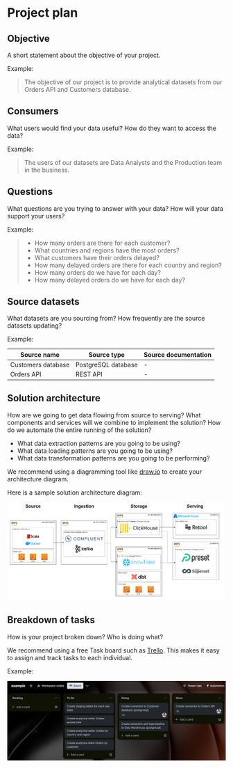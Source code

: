 # Project plan 

## Objective 
A short statement about the objective of your project.

Example: 

> The objective of our project is to provide analytical datasets from our Orders API and Customers database. 

## Consumers 
What users would find your data useful? How do they want to access the data? 

Example: 

> The users of our datasets are Data Analysts and the Production team in the business. 

## Questions 
What questions are you trying to answer with your data? How will your data support your users?

Example: 

> - How many orders are there for each customer? 
> - What countries and regions have the most orders? 
> - What customers have their orders delayed? 
> - How many delayed orders are there for each country and region? 
> - How many orders do we have for each day? 
> - How many delayed orders do we have for each day? 

## Source datasets 
What datasets are you sourcing from? How frequently are the source datasets updating?

Example: 

| Source name | Source type | Source documentation |
| - | - | - |
| Customers database | PostgreSQL database | - | 
| Orders API | REST API | - | 

## Solution architecture
How are we going to get data flowing from source to serving? What components and services will we combine to implement the solution? How do we automate the entire running of the solution? 

- What data extraction patterns are you going to be using? 
- What data loading patterns are you going to be using? 
- What data transformation patterns are you going to be performing? 

We recommend using a diagramming tool like [draw.io](https://draw.io/) to create your architecture diagram. 

Here is a sample solution architecture diagram: 

![images/sample-solution-architecture-diagram.png](images/sample-solution-architecture-diagram.png)

## Breakdown of tasks 
How is your project broken down? Who is doing what?

We recommend using a free Task board such as [Trello](https://trello.com/). This makes it easy to assign and track tasks to each individual. 

Example: 

![images/kanban-task-board.png](images/kanban-task-board.png)